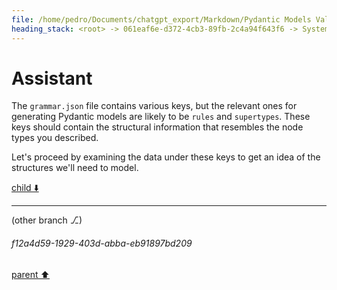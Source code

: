 ```yaml
---
file: /home/pedro/Documents/chatgpt_export/Markdown/Pydantic Models Validate Grammar.md
heading_stack: <root> -> 061eaf6e-d372-4cb3-89fb-2c4a94f643f6 -> System -> cc0cd000-c5d4-4660-bc2e-8fe013b3c090 -> System -> aaa29d07-977b-4c5b-84ea-2dbd6660aa55 -> User -> Basic Info -> Internal Nodes -> Task -> a59e5ca8-0836-43aa-95ae-557da12f334d -> Tool -> df057f39-09fe-452a-a373-0e8af0517ed8 -> Assistant -> eac7e948-a00f-48dc-9291-b50e427443d8 -> Tool -> 269ca8b2-1769-4ac8-8a5d-deb74bea2c07 -> Assistant
---
```

# Assistant

The `grammar.json` file contains various keys, but the relevant ones for generating Pydantic models are likely to be `rules` and `supertypes`. These keys should contain the structural information that resembles the node types you described.

Let's proceed by examining the data under these keys to get an idea of the structures we'll need to model.

[child ⬇️](#f12a4d59-1929-403d-abba-eb91897bd209)

---

(other branch ⎇)
###### f12a4d59-1929-403d-abba-eb91897bd209
[parent ⬆️](#269ca8b2-1769-4ac8-8a5d-deb74bea2c07)
